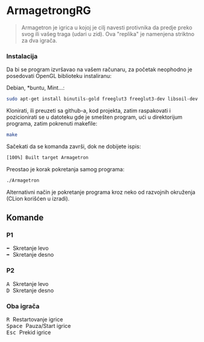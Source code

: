 # ArmagetrongRG

>Armagetron je igrica u kojoj je cilj navesti protivnika da predje preko svog ili vašeg traga (udari u zid). Ova "replika" je namenjena striktno za dva igrača.


### Instalacija

Da bi se program izvršavao na vašem računaru, za početak neophodno je posedovati OpenGL biblioteku instaliranu: 


Debian, *buntu, Mint...:

```sh
sudo apt-get install binutils-gold freeglut3 freeglut3-dev libsoil-dev
```

Klonirati, ili preuzeti sa github-a, kod projekta, zatim raspakovati i
pozicionirati se u datoteku gde je smešten program, ući u direktorijum 
programa, zatim pokrenuti makefile:

```sh
make
```

Sačekati da se komanda završi, dok ne dobijete ispis:

```sh
[100%] Built target Armagetron
```

Preostao je korak pokretanja samog programa: 

```sh
./Armagetron
```

Alternativni način je pokretanje programa kroz neko od razvojnih okruženja (CLion korišćen u izradi).

## Komande

### P1

<kbd> :arrow_left: </kbd> Skretanje levo
<br>
<kbd> :arrow_right: </kbd> Skretanje desno

### P2

<kbd> A </kbd> Skretanje levo
<br>
<kbd> D </kbd> Skretanje desno

### Oba igrača

<kbd> R </kbd> Restartovanje igrice 
<br>
<kbd> Space </kbd> Pauza/Start igrice 
<br>
<kbd> Esc </kbd> Prekid igrice